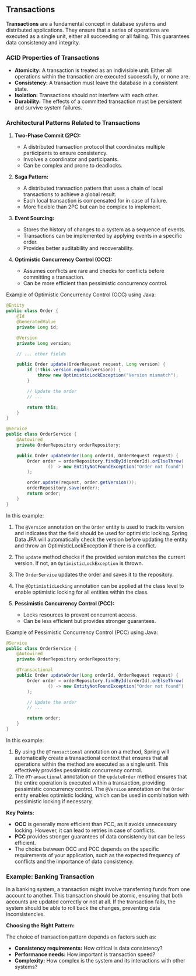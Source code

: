 ## Transactions

**Transactions** are a fundamental concept in database systems and distributed applications. They ensure that a series of operations are executed as a single unit, either all succeeding or all failing. This guarantees data consistency and integrity.

### ACID Properties of Transactions

* **Atomicity:** A transaction is treated as an indivisible unit. Either all operations within the transaction are executed successfully, or none are.
* **Consistency:** A transaction must leave the database in a consistent state.
* **Isolation:** Transactions should not interfere with each other.
* **Durability:** The effects of a committed transaction must be persistent and survive system failures.

### Architectural Patterns Related to Transactions

1. **Two-Phase Commit (2PC):**
   * A distributed transaction protocol that coordinates multiple participants to ensure consistency.
   * Involves a coordinator and participants.
   * Can be complex and prone to deadlocks.

2. **Saga Pattern:**
   * A distributed transaction pattern that uses a chain of local transactions to achieve a global result.
   * Each local transaction is compensated for in case of failure.
   * More flexible than 2PC but can be complex to implement.

3. **Event Sourcing:**
   * Stores the history of changes to a system as a sequence of events.
   * Transactions can be implemented by applying events in a specific order.
   * Provides better auditability and recoverability.

4. **Optimistic Concurrency Control (OCC):**
   * Assumes conflicts are rare and checks for conflicts before committing a transaction.
   * Can be more efficient than pessimistic concurrency control.

Example of Optimistic Concurrency Control (OCC) using Java:

```java
@Entity
public class Order {
    @Id
    @GeneratedValue
    private Long id;

    @Version
    private Long version;

    // ... other fields

    public Order update(OrderRequest request, Long version) {
        if (!this.version.equals(version)) {
            throw new OptimisticLockException("Version mismatch");
        }

        // Update the order
        // ...

        return this;
    }
}

@Service
public class OrderService {
    @Autowired
    private OrderRepository orderRepository;

    public Order updateOrder(Long orderId, OrderRequest request) {
        Order order = orderRepository.findById(orderId).orElseThrow(
                () -> new EntityNotFoundException("Order not found")
        );

        order.update(request, order.getVersion());
        orderRepository.save(order);
        return order;
    }
}
```

In this example:

1. The `@Version` annotation on the `Order` entity is used to track its version and indicates that the field should be used for optimistic locking. Spring Data JPA will automatically check the version before updating the entity and throw an OptimisticLockException if there is a conflict.
2. The `update` method checks if the provided version matches the current version. If not, an `OptimisticLockException` is thrown.
3. The `OrderService` updates the order and saves it to the repository.
4. The `@OptimisticLocking` annotation can be applied at the class level to enable optimistic locking for all entities within the class.

5. **Pessimistic Concurrency Control (PCC):**
   * Locks resources to prevent concurrent access.
   * Can be less efficient but provides stronger guarantees.

Example of Pessimistic Concurrency Control (PCC) using Java:

```java
@Service
public class OrderService {
    @Autowired
    private OrderRepository orderRepository;

    @Transactional
    public Order updateOrder(Long orderId, OrderRequest request) {
        Order order = orderRepository.findById(orderId).orElseThrow(
                () -> new EntityNotFoundException("Order not found")
        );

        // Update the order
        // ...

        return order;
    }
}
```

In this example:

1. By using the `@Transactional` annotation on a method, Spring will automatically create a transactional context that ensures that all operations within the method are executed as a single unit. This effectively provides pessimistic concurrency control.
2. The `@Transactional` annotation on the `updateOrder` method ensures that the entire operation is executed within a transaction, providing pessimistic concurrency control. The `@Version` annotation on the `Order` entity enables optimistic locking, which can be used in combination with pessimistic locking if necessary.

**Key Points:**

- **OCC** is generally more efficient than PCC, as it avoids unnecessary locking. However, it can lead to retries in case of conflicts.
- **PCC** provides stronger guarantees of data consistency but can be less efficient.
- The choice between OCC and PCC depends on the specific requirements of your application, such as the expected frequency of conflicts and the importance of data consistency.

### Example: Banking Transaction

In a banking system, a transaction might involve transferring funds from one account to another. This transaction should be atomic, ensuring that both accounts are updated correctly or not at all. If the transaction fails, the system should be able to roll back the changes, preventing data inconsistencies.

**Choosing the Right Pattern:**

The choice of transaction pattern depends on factors such as:

* **Consistency requirements:** How critical is data consistency?
* **Performance needs:** How important is transaction speed?
* **Complexity:** How complex is the system and its interactions with other systems?
